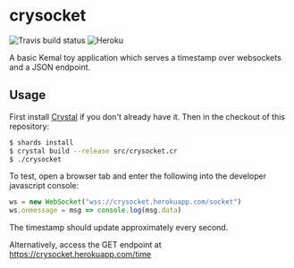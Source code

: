 # crysocket 
![Travis build status](https://api.travis-ci.org/blutack/crysocket.svg?branch=master) ![Heroku](http://heroku-badge.herokuapp.com/?app=crysocket&style=flat&svg=1&root=time)

A basic Kemal toy application which serves a timestamp over websockets and a JSON endpoint.

## Usage

First install [Crystal](https://crystal-lang.org/) if you don't already have it.
Then in the checkout of this repository:

```bash
$ shards install
$ crystal build --release src/crysocket.cr
$ ./crysocket
```

To test, open a browser tab and enter the following into the developer javascript console:

```javascript
ws = new WebSocket("wss://crysocket.herokuapp.com/socket")
ws.onmessage = msg => console.log(msg.data)
```

The timestamp should update approximately every second.

Alternatively, access the GET endpoint at https://crysocket.herokuapp.com/time
